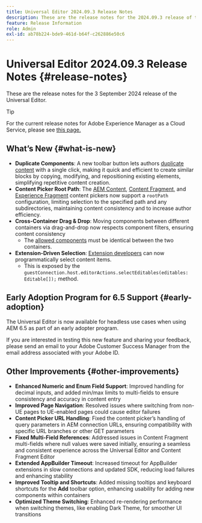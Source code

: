 ```yaml
---
title: Universal Editor 2024.09.3 Release Notes
description: These are the release notes for the 2024.09.3 release of the Universal Editor.
feature: Release Information
role: Admin
exl-id: ab78b224-bde9-461d-b64f-c262886e50c6
---
```

# Universal Editor 2024.09.3 Release Notes {#release-notes}

These are the release notes for the 3 September 2024 release of the Universal Editor.

>[!TIP]
>
>For the current release notes for Adobe Experience Manager as a Cloud Service, please see [this page.](/help/release-notes/release-notes-cloud/release-notes-current.md)

## What’s New {#what-is-new}

* **Duplicate Components**: A new toolbar button lets authors [duplicate content](/help/sites-cloud/authoring/universal-editor/authoring.md#duplicating-components) with a single click, making it quick and efficient to create similar blocks by copying, modifying, and repositioning existing elements, simplifying repetitive content creation.
* **Content Picker Root Path**: The [AEM Content](/help/implementing/universal-editor/field-types.md#aem-content), [Content Fragment,](/help/implementing/universal-editor/field-types.md#content-fragment) and [Experience Fragment](/help/implementing/universal-editor/field-types.md#experience-fragment) content pickers now support a `rootPath` configuration, limiting selection to the specified path and any subdirectories, maintaining content consistency and to increase author efficiency.
* **Cross-Container Drag &amp; Drop**: Moving components between different containers via drag-and-drop now respects component filters, ensuring content consistency
  * The [allowed components](/help/implementing/universal-editor/filtering.md) must be identical between the two containers.
* **Extension-Driven Selection**: [Extension developers](/help/implementing/universal-editor/customizing.md#extending) can now programmatically select content items.
  * This is exposed by the `guestConnection.host.editorActions.selectEditables(editables: Editable[]);` method.

## Early Adoption Program for 6.5 Support {#early-adoption}

The Universal Editor is now available for headless use cases when using AEM 6.5 as part of an early adopter program.

If you are interested in testing this new feature and sharing your feedback, please send an email to your Adobe Customer Success Manager from the email address associated with your Adobe ID. 

## Other Improvements {#other-improvements}

* **Enhanced Numeric and Enum Field Support**: Improved handling for decimal inputs, and added min/max limits to multi-fields to ensure consistency and accuracy in content entry
* **Improved Page Navigation**: Resolved issues where switching from non-UE pages to UE-enabled pages could cause editor failures
* **Content Picker URL Handling**: Fixed the content picker’s handling of query parameters in AEM connection URLs, ensuring compatibility with specific URL branches or other GET parameters
* **Fixed Multi-Field References**: Addressed issues in Content Fragment multi-fields where null values were saved initially,  ensuring a seamless and consistent experience across the Universal Editor and Content Fragment Editor
* **Extended AppBuilder Timeout**: Increased timeout for AppBuilder extensions in slow connections and updated SDK, reducing load failures and enhancing stability
* **Improved Tooltip and Shortcuts**: Added missing tooltips and keyboard shortcuts for the **Add** toolbar option, enhancing usability for adding new components within containers
* **Optimized Theme Switching**: Enhanced re-rendering performance when switching themes, like enabling Dark Theme, for smoother UI transitions
